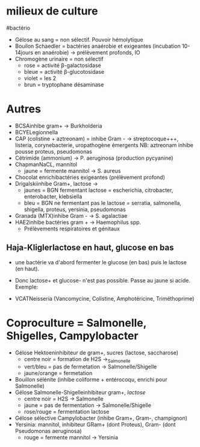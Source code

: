 # milieux de culture
#bactério 


- Gélose au sang = non sélectif. Pouvoir hémolytique 
- Bouilon Schaedler = bactéries anaérobie et exigeantes (incubation 10-14jours en anaérobie) → prélèvement profonds, IO 
- Chromogène urinaire = non sélectif 
    - rose = activité β-galactosidase 
    - bleue = activité β-glucotosidase 
    - violet = les 2 
    - brun = tryptophane désaminase 


# Autres


- BCSAinhibe gram+ → Burkholderia 
- BCYELegionnella 
- CAP (colistine + aztreonam) = inhibe Gram - → streptocoque+++,
  listeria, corynebacterie, uropathogène émergents NB: aztreonam inhibe
  pousse proteus, pseudomonas 
- Cétrimide (ammonium) → P. aeruginosa (production pycyanine) 
- ChapmanNaCL, mannitol 
    - jaune = fermente mannitol → S. aureus 
- Chocolat enrichibactéries exigeantes (prélèvement profond) 
- Drigalskiinhibe Gram+, lactose → 
    - jaunes = BGN fermentant lactose = escherichia, citrobacter, enterobacter, klebsiella 
    - bleu = BGN ne fermentant pas le lactose = serratia, salmonella, shigella, proteus, yersinia, pseudomonas 
- Granada (MTX)inhibe Gram - → S. agalactiae 
- HAE2inhibe bactéries gram + → Haemophilus spp. 
    - Prélèvements respiratoires et génitaux 


## Haja-Kliglerlactose en haut, glucose en bas


- une bactérie va d'abord fermenter le glucose (en bas) puis le lactose (en haut). 
- Donc lactose+ et glucose- n'est pas possible. Passe au jaune si acide. Exemple: 




- VCATNeisseria (Vancomycine, Colistine, Amphotéricine,
  Triméthoprime) 


# Coproculture = Salmonelle, Shigelles, Campylobacter


- Gélose Hektoeninhibiteur de gram+, sucres (lactose, saccharose) 
    - centre noir = formation de H2S →<sub>Salmonelle</sub> 
    - vert/bleu = pas de fermetation → Salmonelle/Shigelle 
    - jaune/orange = fermetation 
- Bouillon sélénite (inhibe coliforme + entérocoqu, enrichi pour Salmonelle) 
- Gélose Salmonelle-Shigelleinhibiteur gram+, _lactose_ 
    - centre noir = H2S → Salmonelle 
    - jaune = pas de fermentation → Salmonelle/Shigelle 
    - rose/rouge = fermentation lactose 
- Gélose sélective Campylobacter (inhibe Gram+, Gram-, champignon) 
- Yersinia: mannitol, inhibiteur GRam+ (dont Proteus), Gram- (dont Pseudomonas aeruginosa) 
    - rouge = fermente mannitol → Yersinia 

